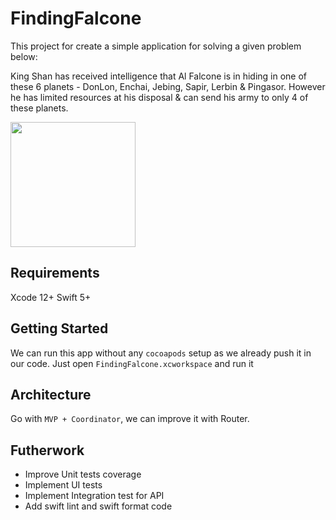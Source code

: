 # FindingFalcone

This project for create a simple application for solving a given problem below:

King Shan has received intelligence that Al Falcone is in hiding in one of these 6 planets - DonLon, Enchai, Jebing, Sapir, Lerbin & Pingasor. However he has limited resources at his disposal & can send his army to only 4 of these planets.

<img src="./Resource/demo.gif" width="200">

## Requirements
Xcode 12+
Swift 5+

## Getting Started
We can run this app without any `cocoapods` setup as we already push it in our code.
Just open `FindingFalcone.xcworkspace` and run it


## Architecture
Go with `MVP + Coordinator`, we can improve it with Router.

## Futherwork
- Improve Unit tests coverage
- Implement UI tests
- Implement Integration test for API
- Add swift lint and swift format code